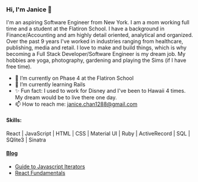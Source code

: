 ### Hi, I'm Janice 👋

I'm an aspiring Software Engineer from New York. I am a mom working full time and a student at the Flatiron School. I have a background in Finance/Accounting and am highly detail oriented, analytical and organized. Over the past 9 years I've worked in industries ranging from healthcare, publishing, media and retail. I love to make and build things, which is why becoming a Full Stack Developer/Software Engineer is my dream job. My hobbies are yoga, photography, gardening and playing the Sims (if I have free time).


- 🔭 I’m currently on Phase 4 at the Flatiron School
- 🌱 I’m currently learning Rails
- ✨ Fun fact: I used to work for Disney and I've been to Hawaii 4 times. My dream would be to live there one day. 
- 📫 How to reach me: janice.chan1288@gmail.com


#### Skills:
 React | JavaScript | HTML | CSS | Material UI | Ruby | ActiveRecord | SQL | SQlite3 | Sinatra


#### [Blog](https://medium.com/@janicecodes) 

- [Guide to Javascript Iterators](https://medium.com/@janicecodes/guide-to-javascript-array-iterators-aa7d195fb8c4)
- [React Fundamentals](https://medium.com/@janicecodes/react-fundamentals-in-5-minutes-e61d3adc860c)


<!--
**janice87/janice87** is a ✨ _special_ ✨ repository because its `README.md` (this file) appears on your GitHub profile.

- 🔭 I’m currently working in Phase 4 at Flatiron School
- 🌱 I’m currently learning ...
- 👯 I’m looking to collaborate on ...
- 🤔 I’m looking for help with ...
- 💬 Ask me about ...
- 📫 How to reach me: janice.chan1288@gmail.com
- 😄 Pronouns: ...
- ⚡ Fun fact: ... I've been to Hawaii 4 times and I used to work for Disney.
-->
